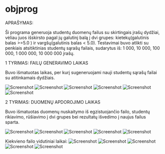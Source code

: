 # objprog

APRAŠYMAS:

Ši programa generuoja studentų duomenų failus su skirtingais įrašų dydžiai, vėliau juos išskirsto pagal jų galutinį balą į dvi grupes: kietekų(galutinis balas >=5.0 ) ir vargšų(galutinis balas < 5.0). Testavimai buvo atlikti su  penkiais atsitiktinias studentų sąrašų failais, sudarytus iš: 1 000, 10 000, 100 000, 1 000 000, 10 000 000 įrašų. 

1 TYRIMAS: FAILŲ GENERAVIMO LAIKAS

Buvo išmatuotas laikas, per kurį sugeneruojami nauji studentų sąrašų failai su atitinkamais dydžiais.

![Screenshot](https://private-user-images.githubusercontent.com/184347555/420482135-bf792bf9-374e-4eba-ad6c-08635e16933b.png?jwt=eyJhbGciOiJIUzI1NiIsInR5cCI6IkpXVCJ9.eyJpc3MiOiJnaXRodWIuY29tIiwiYXVkIjoicmF3LmdpdGh1YnVzZXJjb250ZW50LmNvbSIsImtleSI6ImtleTUiLCJleHAiOjE3NDEzNzc5MzIsIm5iZiI6MTc0MTM3NzYzMiwicGF0aCI6Ii8xODQzNDc1NTUvNDIwNDgyMTM1LWJmNzkyYmY5LTM3NGUtNGViYS1hZDZjLTA4NjM1ZTE2OTMzYi5wbmc_WC1BbXotQWxnb3JpdGhtPUFXUzQtSE1BQy1TSEEyNTYmWC1BbXotQ3JlZGVudGlhbD1BS0lBVkNPRFlMU0E1M1BRSzRaQSUyRjIwMjUwMzA3JTJGdXMtZWFzdC0xJTJGczMlMkZhd3M0X3JlcXVlc3QmWC1BbXotRGF0ZT0yMDI1MDMwN1QyMDAwMzJaJlgtQW16LUV4cGlyZXM9MzAwJlgtQW16LVNpZ25hdHVyZT0wZjdkNGI3ZTI2ZTRjYThkMzk4YmFmMmU1OTViODgyODA5Yjk5MTIwYmFmOWVmOGMxMWU4M2I3NzdjY2FmMmVhJlgtQW16LVNpZ25lZEhlYWRlcnM9aG9zdCJ9.4hIIN3J3uEvgrP6EOABdu3YMndL5uo2c8cjGnykMGXc)
![Screenshot](https://private-user-images.githubusercontent.com/184347555/420482142-720d4a5a-103a-4bfd-a8a6-c7e17c1ebcef.png?jwt=eyJhbGciOiJIUzI1NiIsInR5cCI6IkpXVCJ9.eyJpc3MiOiJnaXRodWIuY29tIiwiYXVkIjoicmF3LmdpdGh1YnVzZXJjb250ZW50LmNvbSIsImtleSI6ImtleTUiLCJleHAiOjE3NDEzNzc5MzIsIm5iZiI6MTc0MTM3NzYzMiwicGF0aCI6Ii8xODQzNDc1NTUvNDIwNDgyMTQyLTcyMGQ0YTVhLTEwM2EtNGJmZC1hOGE2LWM3ZTE3YzFlYmNlZi5wbmc_WC1BbXotQWxnb3JpdGhtPUFXUzQtSE1BQy1TSEEyNTYmWC1BbXotQ3JlZGVudGlhbD1BS0lBVkNPRFlMU0E1M1BRSzRaQSUyRjIwMjUwMzA3JTJGdXMtZWFzdC0xJTJGczMlMkZhd3M0X3JlcXVlc3QmWC1BbXotRGF0ZT0yMDI1MDMwN1QyMDAwMzJaJlgtQW16LUV4cGlyZXM9MzAwJlgtQW16LVNpZ25hdHVyZT0wOGZiY2JmMTAwMjhmNjFjZGFiZTY1YWI4N2VlYTczNGFmZDhlZmVjODk5YTdiNGE5OTNhYzEyYjU2OWU1OWViJlgtQW16LVNpZ25lZEhlYWRlcnM9aG9zdCJ9.DSnoZq-_Ty12Ks0_im3jmmoaFLdBu_Yj3m_cSDSL8cc)
![Screenshot](https://private-user-images.githubusercontent.com/184347555/420482136-3d101f43-ea4c-4b21-bc5a-87750ebb0582.png?jwt=eyJhbGciOiJIUzI1NiIsInR5cCI6IkpXVCJ9.eyJpc3MiOiJnaXRodWIuY29tIiwiYXVkIjoicmF3LmdpdGh1YnVzZXJjb250ZW50LmNvbSIsImtleSI6ImtleTUiLCJleHAiOjE3NDEzNzc5MzIsIm5iZiI6MTc0MTM3NzYzMiwicGF0aCI6Ii8xODQzNDc1NTUvNDIwNDgyMTM2LTNkMTAxZjQzLWVhNGMtNGIyMS1iYzVhLTg3NzUwZWJiMDU4Mi5wbmc_WC1BbXotQWxnb3JpdGhtPUFXUzQtSE1BQy1TSEEyNTYmWC1BbXotQ3JlZGVudGlhbD1BS0lBVkNPRFlMU0E1M1BRSzRaQSUyRjIwMjUwMzA3JTJGdXMtZWFzdC0xJTJGczMlMkZhd3M0X3JlcXVlc3QmWC1BbXotRGF0ZT0yMDI1MDMwN1QyMDAwMzJaJlgtQW16LUV4cGlyZXM9MzAwJlgtQW16LVNpZ25hdHVyZT1mMmE1ZDFiNGRiZTJhYzE5OGU5MmU3OGRlYjQwNDJmY2U3ZWQ1Njk2ODU2OTNhOThjOWUzNzM2ODBmNWU0NjA4JlgtQW16LVNpZ25lZEhlYWRlcnM9aG9zdCJ9.Zb8e_z1pvcUsfRVPbOUPz7UaNpMdE949DJwaFjt-P0I)
![Screenshot](https://private-user-images.githubusercontent.com/184347555/420482137-199851c9-d377-4b37-b3eb-d2ed6af69d03.png?jwt=eyJhbGciOiJIUzI1NiIsInR5cCI6IkpXVCJ9.eyJpc3MiOiJnaXRodWIuY29tIiwiYXVkIjoicmF3LmdpdGh1YnVzZXJjb250ZW50LmNvbSIsImtleSI6ImtleTUiLCJleHAiOjE3NDEzNzc5MzIsIm5iZiI6MTc0MTM3NzYzMiwicGF0aCI6Ii8xODQzNDc1NTUvNDIwNDgyMTM3LTE5OTg1MWM5LWQzNzctNGIzNy1iM2ViLWQyZWQ2YWY2OWQwMy5wbmc_WC1BbXotQWxnb3JpdGhtPUFXUzQtSE1BQy1TSEEyNTYmWC1BbXotQ3JlZGVudGlhbD1BS0lBVkNPRFlMU0E1M1BRSzRaQSUyRjIwMjUwMzA3JTJGdXMtZWFzdC0xJTJGczMlMkZhd3M0X3JlcXVlc3QmWC1BbXotRGF0ZT0yMDI1MDMwN1QyMDAwMzJaJlgtQW16LUV4cGlyZXM9MzAwJlgtQW16LVNpZ25hdHVyZT1jZmIxMTliMmJhNzFhNmU0YmY0Y2NlYTMzMzUyODU3MDY1ZWIzM2M3Y2JmNTgwMTc1OGJhZGFkMWUxNjhiYzgwJlgtQW16LVNpZ25lZEhlYWRlcnM9aG9zdCJ9.BuRbiBP2_MmZAVUIvTgFIwlAnZLboSgqPGcqCLuDBCI)
![Screenshot](https://private-user-images.githubusercontent.com/184347555/420482141-0a320fc9-313a-482f-8ff4-8e66334dfa6e.png?jwt=eyJhbGciOiJIUzI1NiIsInR5cCI6IkpXVCJ9.eyJpc3MiOiJnaXRodWIuY29tIiwiYXVkIjoicmF3LmdpdGh1YnVzZXJjb250ZW50LmNvbSIsImtleSI6ImtleTUiLCJleHAiOjE3NDEzNzkzNzMsIm5iZiI6MTc0MTM3OTA3MywicGF0aCI6Ii8xODQzNDc1NTUvNDIwNDgyMTQxLTBhMzIwZmM5LTMxM2EtNDgyZi04ZmY0LThlNjYzMzRkZmE2ZS5wbmc_WC1BbXotQWxnb3JpdGhtPUFXUzQtSE1BQy1TSEEyNTYmWC1BbXotQ3JlZGVudGlhbD1BS0lBVkNPRFlMU0E1M1BRSzRaQSUyRjIwMjUwMzA3JTJGdXMtZWFzdC0xJTJGczMlMkZhd3M0X3JlcXVlc3QmWC1BbXotRGF0ZT0yMDI1MDMwN1QyMDI0MzNaJlgtQW16LUV4cGlyZXM9MzAwJlgtQW16LVNpZ25hdHVyZT0wOWEyMjFhY2YxZmY4YTRjNWMxNDRlMjQ2ZWQ0NjE1ZWE0ZjljMjAyYjMwMTg5ZWVkOGIyZDQxZDFjNWRhZWE2JlgtQW16LVNpZ25lZEhlYWRlcnM9aG9zdCJ9.-MapgqPa-ZrqqJj2n9j0Y0kup9YFAdlzjRHhWIoAy5k)
![Screenshot](https://private-user-images.githubusercontent.com/184347555/420482133-6912eab5-fac4-4a27-a903-c4986821d5b0.png?jwt=eyJhbGciOiJIUzI1NiIsInR5cCI6IkpXVCJ9.eyJpc3MiOiJnaXRodWIuY29tIiwiYXVkIjoicmF3LmdpdGh1YnVzZXJjb250ZW50LmNvbSIsImtleSI6ImtleTUiLCJleHAiOjE3NDEzNzc5MzIsIm5iZiI6MTc0MTM3NzYzMiwicGF0aCI6Ii8xODQzNDc1NTUvNDIwNDgyMTMzLTY5MTJlYWI1LWZhYzQtNGEyNy1hOTAzLWM0OTg2ODIxZDViMC5wbmc_WC1BbXotQWxnb3JpdGhtPUFXUzQtSE1BQy1TSEEyNTYmWC1BbXotQ3JlZGVudGlhbD1BS0lBVkNPRFlMU0E1M1BRSzRaQSUyRjIwMjUwMzA3JTJGdXMtZWFzdC0xJTJGczMlMkZhd3M0X3JlcXVlc3QmWC1BbXotRGF0ZT0yMDI1MDMwN1QyMDAwMzJaJlgtQW16LUV4cGlyZXM9MzAwJlgtQW16LVNpZ25hdHVyZT0xZDY2YjcxYzg0NzE1MjVmZjJmMDFiOTFiZDA4YWNiMDQ0MzhiYWQ2MDEyYmM3MzUwMTU3NDZkZTZjNWMzOGIxJlgtQW16LVNpZ25lZEhlYWRlcnM9aG9zdCJ9.ACiL1KuhT0UWIGDcBp-3PtBgKEc8UVf342WEzy8BDbw)

2 TYRIMAS: DUOMENŲ APDOROJIMO LAIKAS

Buvo išmatuotas duomenų nuskaitymo iš egzistuojančio failo, studentų rikiavimo, rūšiavimo į dvi grupes bei rezultatų išvedimo į naujus failus sparta.

![Screenshot](https://private-user-images.githubusercontent.com/184347555/420482139-75ef2327-5649-4437-8e05-4bc0bd46b6ba.png?jwt=eyJhbGciOiJIUzI1NiIsInR5cCI6IkpXVCJ9.eyJpc3MiOiJnaXRodWIuY29tIiwiYXVkIjoicmF3LmdpdGh1YnVzZXJjb250ZW50LmNvbSIsImtleSI6ImtleTUiLCJleHAiOjE3NDEzNzc5MzIsIm5iZiI6MTc0MTM3NzYzMiwicGF0aCI6Ii8xODQzNDc1NTUvNDIwNDgyMTM5LTc1ZWYyMzI3LTU2NDktNDQzNy04ZTA1LTRiYzBiZDQ2YjZiYS5wbmc_WC1BbXotQWxnb3JpdGhtPUFXUzQtSE1BQy1TSEEyNTYmWC1BbXotQ3JlZGVudGlhbD1BS0lBVkNPRFlMU0E1M1BRSzRaQSUyRjIwMjUwMzA3JTJGdXMtZWFzdC0xJTJGczMlMkZhd3M0X3JlcXVlc3QmWC1BbXotRGF0ZT0yMDI1MDMwN1QyMDAwMzJaJlgtQW16LUV4cGlyZXM9MzAwJlgtQW16LVNpZ25hdHVyZT04N2UyMzk3NWIyYmRkZWYwNWIzYTZjOTM1NTE5OTk4Y2ZjMjhiZjRmMTViMDQ3YWI4YWJhYTgzMTY4OWJkZDY1JlgtQW16LVNpZ25lZEhlYWRlcnM9aG9zdCJ9.hrJMJWkRZf7Fqs3NN6x7FQsaZav_3HMU-hGrCkSVwq0)
![Screenshot](https://private-user-images.githubusercontent.com/184347555/420482140-afaf3383-8f9f-4cf2-a00e-38307eecbc23.png?jwt=eyJhbGciOiJIUzI1NiIsInR5cCI6IkpXVCJ9.eyJpc3MiOiJnaXRodWIuY29tIiwiYXVkIjoicmF3LmdpdGh1YnVzZXJjb250ZW50LmNvbSIsImtleSI6ImtleTUiLCJleHAiOjE3NDEzNzc5MzIsIm5iZiI6MTc0MTM3NzYzMiwicGF0aCI6Ii8xODQzNDc1NTUvNDIwNDgyMTQwLWFmYWYzMzgzLThmOWYtNGNmMi1hMDBlLTM4MzA3ZWVjYmMyMy5wbmc_WC1BbXotQWxnb3JpdGhtPUFXUzQtSE1BQy1TSEEyNTYmWC1BbXotQ3JlZGVudGlhbD1BS0lBVkNPRFlMU0E1M1BRSzRaQSUyRjIwMjUwMzA3JTJGdXMtZWFzdC0xJTJGczMlMkZhd3M0X3JlcXVlc3QmWC1BbXotRGF0ZT0yMDI1MDMwN1QyMDAwMzJaJlgtQW16LUV4cGlyZXM9MzAwJlgtQW16LVNpZ25hdHVyZT0zYzQ5NGU4NDA4NDIxNjY1NjI1OWZkNmM2OTZjZTA3NDYwYWZhM2U1OWY0M2FlMmZlMTJmZDRhODhmMjc3NDVkJlgtQW16LVNpZ25lZEhlYWRlcnM9aG9zdCJ9.zH_POjRqOI_UJge1VY8OPkEaOeh6H1cnLC0Mps-9Ff0)
![Screenshot](https://private-user-images.githubusercontent.com/184347555/420482138-1d20d928-cd7c-420f-bb43-1ca68e4f7f55.png?jwt=eyJhbGciOiJIUzI1NiIsInR5cCI6IkpXVCJ9.eyJpc3MiOiJnaXRodWIuY29tIiwiYXVkIjoicmF3LmdpdGh1YnVzZXJjb250ZW50LmNvbSIsImtleSI6ImtleTUiLCJleHAiOjE3NDEzNzc5MzIsIm5iZiI6MTc0MTM3NzYzMiwicGF0aCI6Ii8xODQzNDc1NTUvNDIwNDgyMTM4LTFkMjBkOTI4LWNkN2MtNDIwZi1iYjQzLTFjYTY4ZTRmN2Y1NS5wbmc_WC1BbXotQWxnb3JpdGhtPUFXUzQtSE1BQy1TSEEyNTYmWC1BbXotQ3JlZGVudGlhbD1BS0lBVkNPRFlMU0E1M1BRSzRaQSUyRjIwMjUwMzA3JTJGdXMtZWFzdC0xJTJGczMlMkZhd3M0X3JlcXVlc3QmWC1BbXotRGF0ZT0yMDI1MDMwN1QyMDAwMzJaJlgtQW16LUV4cGlyZXM9MzAwJlgtQW16LVNpZ25hdHVyZT0yODRkMzRiYzY3ZWJhOWVjNWNkOGFjOTc3OWQ5MTJkOWNjNmE4MGExMjFkMDE4ZTU1NGJmNDZhZWJlZGExMmFlJlgtQW16LVNpZ25lZEhlYWRlcnM9aG9zdCJ9.TCl50SKc0sm_GJijghUudyVAvDz2uXk_ldNnvgOTBr8)
![Screenshot](https://private-user-images.githubusercontent.com/184347555/420482134-93c30b6c-56fe-4077-a4d3-a59125d19f01.png?jwt=eyJhbGciOiJIUzI1NiIsInR5cCI6IkpXVCJ9.eyJpc3MiOiJnaXRodWIuY29tIiwiYXVkIjoicmF3LmdpdGh1YnVzZXJjb250ZW50LmNvbSIsImtleSI6ImtleTUiLCJleHAiOjE3NDEzNzc5MzIsIm5iZiI6MTc0MTM3NzYzMiwicGF0aCI6Ii8xODQzNDc1NTUvNDIwNDgyMTM0LTkzYzMwYjZjLTU2ZmUtNDA3Ny1hNGQzLWE1OTEyNWQxOWYwMS5wbmc_WC1BbXotQWxnb3JpdGhtPUFXUzQtSE1BQy1TSEEyNTYmWC1BbXotQ3JlZGVudGlhbD1BS0lBVkNPRFlMU0E1M1BRSzRaQSUyRjIwMjUwMzA3JTJGdXMtZWFzdC0xJTJGczMlMkZhd3M0X3JlcXVlc3QmWC1BbXotRGF0ZT0yMDI1MDMwN1QyMDAwMzJaJlgtQW16LUV4cGlyZXM9MzAwJlgtQW16LVNpZ25hdHVyZT0xNDdkODkyMmY3NGFjN2RlMDk1OTY4ODQ3MzQ2Zjg0MWE4OWJmMzM0ZjZjYTAzZDJjYzIzOWRjNGVmN2YyY2IyJlgtQW16LVNpZ25lZEhlYWRlcnM9aG9zdCJ9.q086W93lcUTEHKaQWDMjDsQXZCa0jlx1leZYgnY4F4s)
![Screenshot](https://private-user-images.githubusercontent.com/184347555/420491565-78625270-f696-4068-8000-c7eb06cc2e5e.png?jwt=eyJhbGciOiJIUzI1NiIsInR5cCI6IkpXVCJ9.eyJpc3MiOiJnaXRodWIuY29tIiwiYXVkIjoicmF3LmdpdGh1YnVzZXJjb250ZW50LmNvbSIsImtleSI6ImtleTUiLCJleHAiOjE3NDEzNzk2MzEsIm5iZiI6MTc0MTM3OTMzMSwicGF0aCI6Ii8xODQzNDc1NTUvNDIwNDkxNTY1LTc4NjI1MjcwLWY2OTYtNDA2OC04MDAwLWM3ZWIwNmNjMmU1ZS5wbmc_WC1BbXotQWxnb3JpdGhtPUFXUzQtSE1BQy1TSEEyNTYmWC1BbXotQ3JlZGVudGlhbD1BS0lBVkNPRFlMU0E1M1BRSzRaQSUyRjIwMjUwMzA3JTJGdXMtZWFzdC0xJTJGczMlMkZhd3M0X3JlcXVlc3QmWC1BbXotRGF0ZT0yMDI1MDMwN1QyMDI4NTFaJlgtQW16LUV4cGlyZXM9MzAwJlgtQW16LVNpZ25hdHVyZT0zOGRjMmRjM2MwYzA2NzhkYmJiODdkZTljZGM5YjYwZDFkMTAzMGQxYjYxOTZjNzhkODYxYmY3MWZhY2ZmZGI5JlgtQW16LVNpZ25lZEhlYWRlcnM9aG9zdCJ9.qqUh1WwDSw7tIEd6aEbP007HvZgsPrgr79gJnvD_M54)

Kiekvieno failo vidutiniai laikai:
![Screenshot](https://private-user-images.githubusercontent.com/184347555/420500267-f8802e17-c585-4737-a931-2cdb67a1a8fe.png?jwt=eyJhbGciOiJIUzI1NiIsInR5cCI6IkpXVCJ9.eyJpc3MiOiJnaXRodWIuY29tIiwiYXVkIjoicmF3LmdpdGh1YnVzZXJjb250ZW50LmNvbSIsImtleSI6ImtleTUiLCJleHAiOjE3NDEzODE2NTMsIm5iZiI6MTc0MTM4MTM1MywicGF0aCI6Ii8xODQzNDc1NTUvNDIwNTAwMjY3LWY4ODAyZTE3LWM1ODUtNDczNy1hOTMxLTJjZGI2N2ExYThmZS5wbmc_WC1BbXotQWxnb3JpdGhtPUFXUzQtSE1BQy1TSEEyNTYmWC1BbXotQ3JlZGVudGlhbD1BS0lBVkNPRFlMU0E1M1BRSzRaQSUyRjIwMjUwMzA3JTJGdXMtZWFzdC0xJTJGczMlMkZhd3M0X3JlcXVlc3QmWC1BbXotRGF0ZT0yMDI1MDMwN1QyMTAyMzNaJlgtQW16LUV4cGlyZXM9MzAwJlgtQW16LVNpZ25hdHVyZT03NTk2ZGFkYWFlNmVjYzRjNDA1ZmU3YmIyYjE0ODcwMmViZGQwNDEwMjIxNWRhNzk4OGZlMDlmYzM5ZmM4NDc2JlgtQW16LVNpZ25lZEhlYWRlcnM9aG9zdCJ9.uIue7KDA0k3fljyQjCuSl3U-YO7jISmC3jP1If9MLZw)
![Screenshot](https://private-user-images.githubusercontent.com/184347555/420500263-e14dbfdf-4eb6-4280-b35f-14d96e62d3c8.png?jwt=eyJhbGciOiJIUzI1NiIsInR5cCI6IkpXVCJ9.eyJpc3MiOiJnaXRodWIuY29tIiwiYXVkIjoicmF3LmdpdGh1YnVzZXJjb250ZW50LmNvbSIsImtleSI6ImtleTUiLCJleHAiOjE3NDEzODE2NTMsIm5iZiI6MTc0MTM4MTM1MywicGF0aCI6Ii8xODQzNDc1NTUvNDIwNTAwMjYzLWUxNGRiZmRmLTRlYjYtNDI4MC1iMzVmLTE0ZDk2ZTYyZDNjOC5wbmc_WC1BbXotQWxnb3JpdGhtPUFXUzQtSE1BQy1TSEEyNTYmWC1BbXotQ3JlZGVudGlhbD1BS0lBVkNPRFlMU0E1M1BRSzRaQSUyRjIwMjUwMzA3JTJGdXMtZWFzdC0xJTJGczMlMkZhd3M0X3JlcXVlc3QmWC1BbXotRGF0ZT0yMDI1MDMwN1QyMTAyMzNaJlgtQW16LUV4cGlyZXM9MzAwJlgtQW16LVNpZ25hdHVyZT0yMTk4NDU5NDhjYTZhN2ViN2Y3MDUzOTcxYjllODY3MmZkMGVhMGQ2NmQ5NzgzNWRiYjdmNWRjODEyMTkzYWQzJlgtQW16LVNpZ25lZEhlYWRlcnM9aG9zdCJ9.g8HqRiRPzELuKpsS77yGdZGAKPjgwfTfSntt9i9VfJI)
![Screenshot](https://private-user-images.githubusercontent.com/184347555/420500265-61d89c75-c971-47ca-b543-4c2b982b5063.png?jwt=eyJhbGciOiJIUzI1NiIsInR5cCI6IkpXVCJ9.eyJpc3MiOiJnaXRodWIuY29tIiwiYXVkIjoicmF3LmdpdGh1YnVzZXJjb250ZW50LmNvbSIsImtleSI6ImtleTUiLCJleHAiOjE3NDEzODE2NTMsIm5iZiI6MTc0MTM4MTM1MywicGF0aCI6Ii8xODQzNDc1NTUvNDIwNTAwMjY1LTYxZDg5Yzc1LWM5NzEtNDdjYS1iNTQzLTRjMmI5ODJiNTA2My5wbmc_WC1BbXotQWxnb3JpdGhtPUFXUzQtSE1BQy1TSEEyNTYmWC1BbXotQ3JlZGVudGlhbD1BS0lBVkNPRFlMU0E1M1BRSzRaQSUyRjIwMjUwMzA3JTJGdXMtZWFzdC0xJTJGczMlMkZhd3M0X3JlcXVlc3QmWC1BbXotRGF0ZT0yMDI1MDMwN1QyMTAyMzNaJlgtQW16LUV4cGlyZXM9MzAwJlgtQW16LVNpZ25hdHVyZT0wMjRkZDQxMzdlMzAxY2VjM2Y5ZDg5NWI5OWU3ZTFlNDc0ZGQzODY5ZDMyNTdkOTM5ZTI3MGRhNzZlOGI3MzMzJlgtQW16LVNpZ25lZEhlYWRlcnM9aG9zdCJ9.HP8vkblvsA5BtX0Ctpace3xEwbXbWF7AuBZ4WM2O23w)
![Screenshot](https://private-user-images.githubusercontent.com/184347555/420500264-af582092-e6ef-41bd-94d8-6b1eb2d877df.png?jwt=eyJhbGciOiJIUzI1NiIsInR5cCI6IkpXVCJ9.eyJpc3MiOiJnaXRodWIuY29tIiwiYXVkIjoicmF3LmdpdGh1YnVzZXJjb250ZW50LmNvbSIsImtleSI6ImtleTUiLCJleHAiOjE3NDEzODE2NTMsIm5iZiI6MTc0MTM4MTM1MywicGF0aCI6Ii8xODQzNDc1NTUvNDIwNTAwMjY0LWFmNTgyMDkyLWU2ZWYtNDFiZC05NGQ4LTZiMWViMmQ4NzdkZi5wbmc_WC1BbXotQWxnb3JpdGhtPUFXUzQtSE1BQy1TSEEyNTYmWC1BbXotQ3JlZGVudGlhbD1BS0lBVkNPRFlMU0E1M1BRSzRaQSUyRjIwMjUwMzA3JTJGdXMtZWFzdC0xJTJGczMlMkZhd3M0X3JlcXVlc3QmWC1BbXotRGF0ZT0yMDI1MDMwN1QyMTAyMzNaJlgtQW16LUV4cGlyZXM9MzAwJlgtQW16LVNpZ25hdHVyZT05ZjdmMDczN2RjZDU4YjE5NzU5YWI2ZmM0ZGEzOWQ4MjJiYzdmYmU5NDFiOTcwYmZmNzUzZjE4NjY2N2IyYWQyJlgtQW16LVNpZ25lZEhlYWRlcnM9aG9zdCJ9.2UGcYUzcT1oWZgy9kkzIJp6mWEhoZzQA5J6rCIn0pl0)
![Screenshot](https://private-user-images.githubusercontent.com/184347555/420500266-a5c5c119-618b-4c1b-b15f-bc163fbd8f58.png?jwt=eyJhbGciOiJIUzI1NiIsInR5cCI6IkpXVCJ9.eyJpc3MiOiJnaXRodWIuY29tIiwiYXVkIjoicmF3LmdpdGh1YnVzZXJjb250ZW50LmNvbSIsImtleSI6ImtleTUiLCJleHAiOjE3NDEzODE2NTMsIm5iZiI6MTc0MTM4MTM1MywicGF0aCI6Ii8xODQzNDc1NTUvNDIwNTAwMjY2LWE1YzVjMTE5LTYxOGItNGMxYi1iMTVmLWJjMTYzZmJkOGY1OC5wbmc_WC1BbXotQWxnb3JpdGhtPUFXUzQtSE1BQy1TSEEyNTYmWC1BbXotQ3JlZGVudGlhbD1BS0lBVkNPRFlMU0E1M1BRSzRaQSUyRjIwMjUwMzA3JTJGdXMtZWFzdC0xJTJGczMlMkZhd3M0X3JlcXVlc3QmWC1BbXotRGF0ZT0yMDI1MDMwN1QyMTAyMzNaJlgtQW16LUV4cGlyZXM9MzAwJlgtQW16LVNpZ25hdHVyZT05NmQ5YjhkY2FhZGUyNmNiNzdjMjAxNzIyMjhmYmFhYjBiNDBiMmZiNWQwMWFmNWQzYTVjMDcwNGNjYmZmNzZlJlgtQW16LVNpZ25lZEhlYWRlcnM9aG9zdCJ9.r-tbWoyM1aaPtJzscXMuIvZa1PzZg1FeyaiQI9nIKHo)